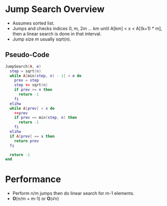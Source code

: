 <!--
  Author:  NE- https://github.com/NE-
  Date:    2022 October 26
  Purpose: Jump Search Notes
-->

# Jump Search Overview
- Assumes sorted list.
- Jumps and checks indices 0, m, 2m ... km until A\[km\] < x < A\[(k+1) * m\], then a linear search is done in that interval.
- Jump size *m* usually sqrt(n).

## Pseudo-Code
```lua
JumpSearch(A, e)
  step = sqrt(n)
  while A[min(step, n) - 1] < e do
    prev = step
    step += sqrt(n)
    if prev >= n then
      return -1
    fi
  elihw
  while A[prev] < x do
    ++prev
    if prev == min(step, n) then
      return -1
    fi
  elihw
  if A[prev] == x then
    return prev
  fi

  return -1
end
```

# Performance
- Perform n/m jumps then do linear search for m-1 elements.
- **O**(n/m + m-1) or **O**(√n)
